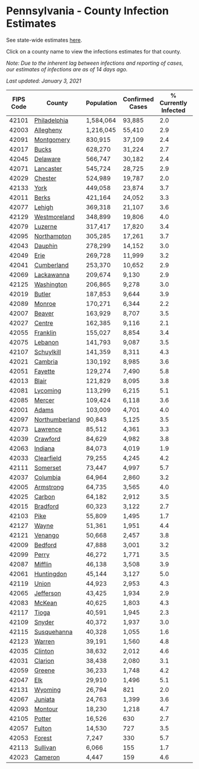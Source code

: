 # Pennsylvania - County Infection Estimates

See state-wide estimates [here](/infections/us-pa).

Click on a county name to view the infections estimates for that county.

*Note: Due to the inherent lag between infections and reporting of cases, our estimates of infections are as of 14 days ago.*

*Last updated: January 3, 2021*

|   FIPS Code |                           County |   Population |   Confirmed Cases |   % Currently Infected |   % Total Infected |
|-------------|----------------------------------|--------------|-------------------|------------------------|--------------------|
|       42101 |     [Philadelphia](philadelphia) |    1,584,064 |            93,885 |                    2.0 |               23.4 |
|       42003 |           [Allegheny](allegheny) |    1,216,045 |            55,410 |                    2.9 |               14.2 |
|       42091 |         [Montgomery](montgomery) |      830,915 |            37,109 |                    2.4 |               16.5 |
|       42017 |                   [Bucks](bucks) |      628,270 |            31,224 |                    2.7 |               17.8 |
|       42045 |             [Delaware](delaware) |      566,747 |            30,182 |                    2.4 |               20.0 |
|       42071 |           [Lancaster](lancaster) |      545,724 |            28,725 |                    2.9 |               17.8 |
|       42029 |               [Chester](chester) |      524,989 |            19,787 |                    2.0 |               13.1 |
|       42133 |                     [York](york) |      449,058 |            23,874 |                    3.7 |               16.7 |
|       42011 |                   [Berks](berks) |      421,164 |            24,052 |                    3.3 |               20.7 |
|       42077 |                 [Lehigh](lehigh) |      369,318 |            21,107 |                    3.6 |               21.3 |
|       42129 |     [Westmoreland](westmoreland) |      348,899 |            19,806 |                    4.0 |               17.5 |
|       42079 |               [Luzerne](luzerne) |      317,417 |            17,820 |                    3.4 |               20.5 |
|       42095 |       [Northampton](northampton) |      305,285 |            17,261 |                    3.7 |               20.7 |
|       42043 |               [Dauphin](dauphin) |      278,299 |            14,152 |                    3.0 |               16.8 |
|       42049 |                     [Erie](erie) |      269,728 |            11,999 |                    3.2 |               13.7 |
|       42041 |         [Cumberland](cumberland) |      253,370 |            10,652 |                    2.9 |               13.5 |
|       42069 |         [Lackawanna](lackawanna) |      209,674 |             9,130 |                    2.9 |               15.4 |
|       42125 |         [Washington](washington) |      206,865 |             9,278 |                    3.0 |               13.5 |
|       42019 |                 [Butler](butler) |      187,853 |             9,644 |                    3.9 |               15.7 |
|       42089 |                 [Monroe](monroe) |      170,271 |             6,344 |                    2.2 |               14.7 |
|       42007 |                 [Beaver](beaver) |      163,929 |             8,707 |                    3.5 |               17.2 |
|       42027 |                 [Centre](centre) |      162,385 |             9,116 |                    2.1 |               16.7 |
|       42055 |             [Franklin](franklin) |      155,027 |             8,854 |                    3.4 |               18.6 |
|       42075 |               [Lebanon](lebanon) |      141,793 |             9,087 |                    3.5 |               21.7 |
|       42107 |         [Schuylkill](schuylkill) |      141,359 |             8,311 |                    4.3 |               18.5 |
|       42021 |               [Cambria](cambria) |      130,192 |             8,985 |                    3.6 |               21.1 |
|       42051 |               [Fayette](fayette) |      129,274 |             7,490 |                    5.8 |               17.6 |
|       42013 |                   [Blair](blair) |      121,829 |             8,095 |                    3.8 |               20.1 |
|       42081 |             [Lycoming](lycoming) |      113,299 |             6,215 |                    5.1 |               16.8 |
|       42085 |                 [Mercer](mercer) |      109,424 |             6,118 |                    3.6 |               17.2 |
|       42001 |                   [Adams](adams) |      103,009 |             4,701 |                    4.0 |               14.3 |
|       42097 | [Northumberland](northumberland) |       90,843 |             5,125 |                    3.5 |               17.0 |
|       42073 |             [Lawrence](lawrence) |       85,512 |             4,361 |                    3.3 |               15.7 |
|       42039 |             [Crawford](crawford) |       84,629 |             4,982 |                    3.8 |               18.1 |
|       42063 |               [Indiana](indiana) |       84,073 |             4,019 |                    1.9 |               14.7 |
|       42033 |         [Clearfield](clearfield) |       79,255 |             4,245 |                    4.2 |               15.9 |
|       42111 |             [Somerset](somerset) |       73,447 |             4,997 |                    5.7 |               20.6 |
|       42037 |             [Columbia](columbia) |       64,964 |             2,860 |                    3.2 |               15.2 |
|       42005 |           [Armstrong](armstrong) |       64,735 |             3,565 |                    4.0 |               16.5 |
|       42025 |                 [Carbon](carbon) |       64,182 |             2,912 |                    3.5 |               14.8 |
|       42015 |             [Bradford](bradford) |       60,323 |             3,122 |                    2.7 |               15.5 |
|       42103 |                     [Pike](pike) |       55,809 |             1,495 |                    1.7 |               11.7 |
|       42127 |                   [Wayne](wayne) |       51,361 |             1,951 |                    4.4 |               12.2 |
|       42121 |               [Venango](venango) |       50,668 |             2,457 |                    3.8 |               14.6 |
|       42009 |               [Bedford](bedford) |       47,888 |             3,001 |                    3.2 |               19.3 |
|       42099 |                   [Perry](perry) |       46,272 |             1,771 |                    3.5 |               11.8 |
|       42087 |               [Mifflin](mifflin) |       46,138 |             3,508 |                    3.9 |               23.4 |
|       42061 |         [Huntingdon](huntingdon) |       45,144 |             3,127 |                    5.0 |               21.8 |
|       42119 |                   [Union](union) |       44,923 |             2,953 |                    4.3 |               20.2 |
|       42065 |           [Jefferson](jefferson) |       43,425 |             1,934 |                    2.9 |               13.6 |
|       42083 |                 [McKean](mckean) |       40,625 |             1,803 |                    4.3 |               13.0 |
|       42117 |                   [Tioga](tioga) |       40,591 |             1,945 |                    2.3 |               14.8 |
|       42109 |                 [Snyder](snyder) |       40,372 |             1,937 |                    3.0 |               14.7 |
|       42115 |       [Susquehanna](susquehanna) |       40,328 |             1,055 |                    1.6 |                8.9 |
|       42123 |                 [Warren](warren) |       39,191 |             1,560 |                    4.8 |               11.8 |
|       42035 |               [Clinton](clinton) |       38,632 |             2,012 |                    4.6 |               16.0 |
|       42031 |               [Clarion](clarion) |       38,438 |             2,080 |                    3.1 |               16.7 |
|       42059 |                 [Greene](greene) |       36,233 |             1,748 |                    4.2 |               14.7 |
|       42047 |                       [Elk](elk) |       29,910 |             1,496 |                    5.1 |               14.6 |
|       42131 |               [Wyoming](wyoming) |       26,794 |               821 |                    2.0 |                9.5 |
|       42067 |               [Juniata](juniata) |       24,763 |             1,399 |                    3.6 |               18.7 |
|       42093 |               [Montour](montour) |       18,230 |             1,218 |                    4.7 |               24.0 |
|       42105 |                 [Potter](potter) |       16,526 |               630 |                    2.7 |               11.2 |
|       42057 |                 [Fulton](fulton) |       14,530 |               727 |                    3.5 |               15.2 |
|       42053 |                 [Forest](forest) |        7,247 |               330 |                    5.7 |               13.9 |
|       42113 |             [Sullivan](sullivan) |        6,066 |               155 |                    1.7 |                7.7 |
|       42023 |               [Cameron](cameron) |        4,447 |               159 |                    4.6 |               10.6 |